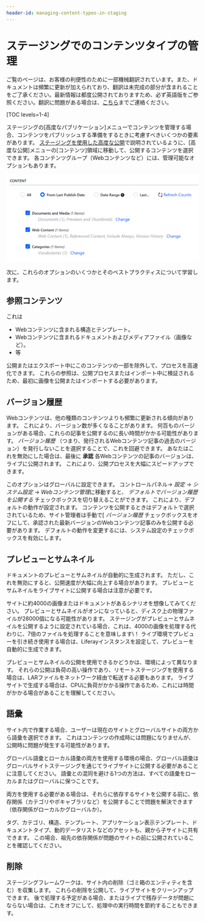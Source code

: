 ```yaml
---
header-id: managing-content-types-in-staging
---
```


# ステージングでのコンテンツタイプの管理

<p class="alert alert-info"><span class="wysiwyg-color-blue120">ご覧のページは、お客様の利便性のために一部機械翻訳されています。また、ドキュメントは頻繁に更新が加えられており、翻訳は未完成の部分が含まれることをご了承ください。最新情報は都度公開されておりますため、必ず英語版をご参照ください。翻訳に問題がある場合は、<a href="mailto:support-content-jp@liferay.com">こちら</a>までご連絡ください。</span></p>

[TOC levels=1-4]

ステージングの[高度なパブリケーション]メニューでコンテンツを管理する場合、コンテンツをパブリッシュする準備をするときに考慮すべきいくつかの要素があります。 [ステージングを使用した高度な公開](/docs/7-1/user/-/knowledge_base/u/advanced-publication-with-staging)で説明されているように、[高度な公開]メニューの[コンテンツ]領域に移動して、公開するコンテンツを選択できます。 各コンテンツグループ（Webコンテンツなど）には、管理可能なオプションもあります。

![図1：コンテンツグループの[変更]ボタンをクリックして、特定のコンテンツを管理します。](../../../../images/web-content-version-history-box.png)

次に、これらのオプションのいくつかとそのベストプラクティスについて学習します。

## 参照コンテンツ

これは

  - Webコンテンツに含まれる構造とテンプレート。
  - Webコンテンツに含まれるドキュメントおよびメディアファイル（画像など）。
  - 等

公開またはエクスポート中にこのコンテンツの一部を除外して、プロセスを高速化できます。 これらの参照は、公開プロセスまたはインポート中に検証されるため、最初に画像を公開またはインポートする必要があります。

## バージョン履歴

Webコンテンツは、他の種類のコンテンツよりも頻繁に更新される傾向があります。 これにより、バージョン数が多くなることがあります。 何百ものバージョンがある場合、これらの記事を公開するのに長い時間がかかる可能性があります。 *バージョン履歴* （つまり、発行されるWebコンテンツ記事の過去のバージョン）を発行しないことを選択することで、これを回避できます。 あなたはこれを無効にした場合は、最後に **承認** 各Webコンテンツの記事のバージョンは、ライブに公開されます。 これにより、公開プロセスを大幅にスピードアップできます。

このオプションはグローバルに設定できます。 コントロールパネル→ *設定* → *システム設定* → *Webコンテンツ管理*に移動すると、 *デフォルトでバージョン履歴を公開する* チェックボックスを切り替えることができます。 これにより、デフォルトの動作が設定されます。 コンテンツを公開するときはデフォルトで選択されているため、サイト管理者は手動で[ *バージョン履歴* チェックボックスをオフにして、承認された最新バージョンのWebコンテンツ記事のみを公開する必要があります。 デフォルトの動作を変更するには、システム設定のチェックボックスを有効にします。

## プレビューとサムネイル

ドキュメントのプレビューとサムネイルが自動的に生成されます。 ただし、これを無効にすると、公開速度が大幅に向上する場合があります。 プレビューとサムネイルをライブサイトに公開する場合は注意が必要です。

サイトに約4000の画像またはドキュメントがあるシナリオを想像してみてください。 プレビューとサムネイルがオンになっていると、ディスク上の物理ファイルが28000個になる可能性があります。 ステージングがプレビューとサムネイルを公開するように設定されている場合、これは、4000の画像を処理する代わりに、7倍のファイルを処理することを意味します\！ ライブ環境でプレビューを引き続き使用する場合は、Liferayインスタンスを設定して、プレビューを自動的に生成できます。

プレビューとサムネイルの公開を使用できるかどうかは、環境によって異なります。 それらの公開は負荷の高い操作であり、リモートステージングを使用する場合は、LARファイルをネットワーク経由で転送する必要もあります。 ライブサイトで生成する場合は、CPUに負荷がかかる操作であるため、これには時間がかかる場合があることを理解してください。

## 語彙

サイト内で作業する場合、ユーザーは現在のサイトとグローバルサイトの両方から語彙を選択できます。 これはコンテンツの作成時には問題になりませんが、公開時に問題が発生する可能性があります。

グローバル語彙とローカル語彙の両方を使用する環境の場合、グローバル語彙はグローバルサイトステージングを通じてライブサイトに公開する必要があることに注意してください。 語彙との混同を避ける1つの方法は、すべての語彙をローカルまたはグローバルに保つことです。

両方を使用する必要がある場合は、それらに依存するサイトを公開する前に、依存関係（カテゴリやボキャブラリなど）を公開することで問題を解決できます（依存関係がローカルかグローバルか）。

タグ、カテゴリ、構造、テンプレート、アプリケーション表示テンプレート、ドキュメントタイプ、動的データリストなどのアセットも、親から子サイトに共有できます。 この場合、祖先の依存関係が問題のサイトの前に公開されていることを確認してください。

## 削除

ステージングフレームワークは、サイト内の削除（ゴミ箱のエンティティを含む）を収集します。 これらの削除を公開して、ライブサイトをクリーンアップできます。 後で処理する予定がある場合、またはライブで残存データが問題にならない場合は、これをオフにして、処理中の実行時間を節約することもできます。
